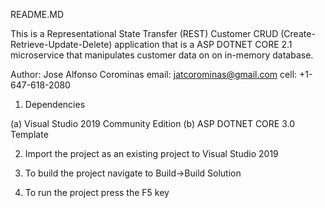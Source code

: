 README.MD

This is a Representational State Transfer (REST) Customer CRUD (Create-Retrieve-Update-Delete) application that is a ASP DOTNET CORE 2.1
microservice that manipulates customer data on on in-memory database.

Author: Jose Alfonso Corominas
email:  jatcorominas@gmail.com
cell:   +1-647-618-2080

1. Dependencies 

(a) Visual Studio 2019 Community Edition
(b) ASP DOTNET CORE 3.0 Template

2. Import the project as an existing project to Visual Studio 2019

3. To build the project navigate to Build->Build Solution

4. To run the project press the F5 key


